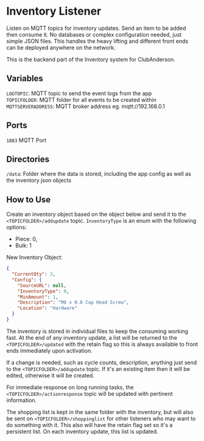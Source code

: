 # Inventory Listener

Listen on MQTT topics for inventory updates. Send an item to be added then consume it.  No databases or complex configuration needed, just simple JSON files.  This handles the heavy lifting and different front ends can be deployed anywhere on the network.

This is the backend part of the Inventory system for ClubAnderson.

## Variables

`LOGTOPIC`: MQTT topic to send the event logs from the app<br/>
`TOPICFOLDER`: MQTT folder for all events to be created within<br/>
`MQTTSERVERADDRESS`: MQTT broker address eg. mqtt://192.168.0.1<br/>

## Ports

`1883` MQTT Port<br/>

## Directories

`/data`: Folder where the data is stored, including the app config as well as the inventory json objects<br/>

## How to Use

Create an inventory object based on the object below and send it to the `<TOPICFOLDER>/addupdate` topic.  `InventoryType` is an enum with the following options:

- Piece: 0,
- Bulk: 1

New Inventory Object:

```json
{
  "CurrentQty": 3,
  "Config": {
    "SourceURL": null,
    "InventoryType": 0,
    "MinAmount": 1,
    "Description": "M8 x 0.8 Cap Head Screw",
    "Location": "Hardware"
  }
}
```

The inventory is stored in individual files to keep the consuming working fast.  At the end of any inventory update, a list will be returned to the `<TOPICFOLDER>/updated` with the retain flag so this is always available to front ends immediately upon activation.

If a change is needed, such as cycle counts, description, anything just send to the `<TOPICFOLDER>/addupdate` topic.  If it's an existing item then it will be edited, otherwise it will be created.

For immediate response on long running tasks, the `<TOPICFOLDER>/actionresponse` topic will be updated with pertinent information.

The shopping list is kept in the same folder with the inventory, but will also be sent on `<TOPICFOLDER>/shoppinglist` for other listeners who may want to do something with it.  This also will have the retain flag set so it's a persistent list.  On each inventory update, this list is updated.
